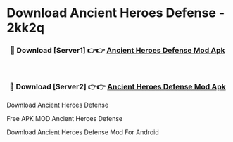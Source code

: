 # Download Ancient Heroes Defense - 2kk2q



<div align="center">
<h3>🔴 Download [Server1] 👉👉 <a href="https://momento.my/?title=Ancient_Heroes_Defense">Ancient Heroes Defense Mod Apk</a></h3><br>

<h3>🔴 Download [Server2] 👉👉 <a href="https://momento.my/?title=Ancient_Heroes_Defense">Ancient Heroes Defense Mod Apk</a></h3>
</div>



Download Ancient Heroes Defense 

Free APK MOD Ancient Heroes Defense 

Download Ancient Heroes Defense Mod For Android
